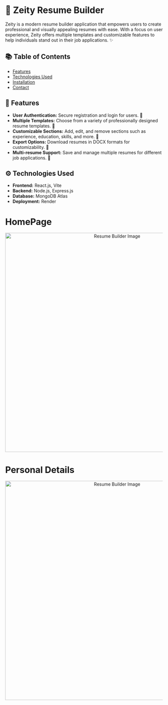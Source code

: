 # 🌟 Zeity Resume Builder

Zeity is a modern resume builder application that empowers users to create professional and visually appealing resumes with ease. With a focus on user experience, Zeity offers multiple templates and customizable features to help individuals stand out in their job applications. ✨

## 📚 Table of Contents

- [Features](#features)
- [Technologies Used](#technologies-used)
- [Installation](#installation)
- [Contact](#contact)

## 🚀 Features

- **User Authentication:** Secure registration and login for users. 🔐
- **Multiple Templates:** Choose from a variety of professionally designed resume templates. 🎨
- **Customizable Sections:** Add, edit, and remove sections such as experience, education, skills, and more. 📝
- **Export Options:** Download resumes in DOCX formats for customizability. 📄
- **Multi-resume Support:** Save and manage multiple resumes for different job applications. 📁

## ⚙️ Technologies Used

- **Frontend:** React.js, Vite
- **Backend:** Node.js, Express.js
- **Database:** MongoDB Atlas
- **Deployment:** Render

# HomePage
<div align="center">
    <img src="https://github.com/kendriyavid/ResumeBuilder/assets/32327145/2a1879af-072a-4680-ab49-f1bdec508ef5" alt="Resume Builder Image" width="700" />
</div>

# Personal Details 
<div align="center">
    <img src="https://github.com/kendriyavid/ResumeBuilder/assets/32327145/9dcbe6b7-0819-4414-9802-55c0d04ac2ad" alt="Resume Builder Image" width="700" />
</div>

